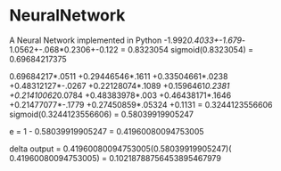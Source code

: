 # NeuralNetwork
A Neural Network implemented in Python
-1.992*0.4033+-1.679*-1.0562+-.068*0.2306+-0.122 = 0.8323054
sigmoid(0.8323054) = 0.69684217375

0.69684217*.0511 +0.29446546*.1611 +0.33504661*.0238 +0.48312127*-.0267 +0.22128074*.1089 
    +0.1596461*0.2381 +0.21410062*0.0784 +0.48383978*.003 +0.46438171*.1646 +0.21477077*-.1779 +0.27450859*.05324 +0.1131 = 0.3244123556606
sigmoid(0.3244123556606) = 0.58039919905247

e = 1 - 0.58039919905247 =  0.41960080094753005

delta output = 0.41960080094753005(0.58039919905247)( 0.41960080094753005) = 0.10218788756453895467979

